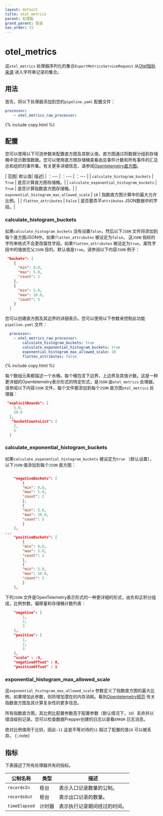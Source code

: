 ```yaml
---
layout: default
title: otel_metrics
parent: 处理器
grand_parent: 管道
nav_order: 72
---
```


# otel_metrics

这`otel_metrics` 处理器序列化的集合`ExportMetricsServiceRequest` 从[Otel指标来源]({{site.url}}{{site.baseurl}}/data-prepper/pipelines/configuration/sources/otel-metrics-source/) 进入字符串记录的集合。

## 用法

首先，将以下处理器添加到您的`pipeline.yaml` 配置文件：

``` yaml
processor:
    - otel_metrics_raw_processor:
```
{% include copy.html %}

## 配置

您可以使用以下可选参数来配置直方图及其默认值。直方图通过将数据分组到存储桶中显示数值数据。您可以使用直方图存储桶查看由总事件计数和所有事件的汇总总和组织的事件集。有关更多详细信息，请参阅[Opentelemetry直方图](https://opentelemetry.io/docs/reference/specification/metrics/data-model/#histogram)。

| 范围| 默认值| 描述|
| ：---    | ：---    | ：---    |
| `calculate_histogram_buckets` | `True` | 是否计算直方图存储桶。|
| `calculate_exponential_histogram_buckets` | `True` | 是否计算指数直方图存储桶。|
| `exponential_histogram_max_allowed_scale` | `10` | 指数直方图计算中的最大允许比例。| 
| `flatten_attributes` | `False` | 是否要弄平`attributes` JSON数据中的字段。|

### calculate_histogram_buckets

如果`calculate_histogram_buckets` 没有设置`false`，然后以下`JSON` 文件将添加到每个直方图JSON中。如果`flatten_attributes` 被设定为`false`， 这`JSON` 指标的字符串格式不会更改属性字段。如果`flatten_attributes` 被设定为`true`，属性字段中的值放在父`JSON` 目的。默认值是`true`。请参阅以下内容`JSON` 例子：

```json
 "buckets": [
    {
      "min": 0.0,
      "max": 5.0,
      "count": 2
    },
    {
      "min": 5.0,
      "max": 10.0,
      "count": 5
    }
  ]
```

您可以创建直方图及其边界的详细表示。您可以使用以下参数来控制此功能`pipeline.yaml` 文件：

```yaml
  processor:
    - otel_metrics_raw_processor:
        calculate_histogram_buckets: true
        calculate_exponential_histogram_buckets: true
        exponential_histogram_max_allowed_scale: 10
        flatten_attributes: false
```
{% include copy.html %}

每个数组元素都描述一个水桶。每个桶包含下边界，上边界及其值计数。这是一种更详细的Opentelemetry表示形式的特定形式，是`JSON` 由`otel_metrics` 处理器。请参阅以下内容`JSON` 文件，每个文件都添加到每个`JSON` 直方图`otel_metrics` 处理器：

```json
 "explicitBounds": [
    5.0,
    10.0
  ],
   "bucketCountsList": [
    2,
    5
  ]
```



### calculate_exponential_histogram_buckets

如果`calculate_exponential_histogram_buckets` 被设定为`true` （默认设置），以下`JSON` 值添加到每个`JSON` 直方图：

```json

    "negativeBuckets": [
        {
        "min": 0.0,
        "max": 5.0,
        "count": 2
        },
        {
        "min": 5.0,
        "max": 10.0,
        "count": 5
        }
    ],
...
    "positiveBuckets": [
        {
        "min": 0.0,
        "max": 5.0,
        "count": 2
        },
        {
        "min": 5.0,
        "max": 10.0,
        "count": 5
        }
    ],
```

下列`JSON` 文件是OpenTelemetry表示形式的一种更详细的形式，由负和正积分组成，比例参数，偏移量和存储桶计数列表：


```json
    "negative": [
        1,
        2,
        3
    ],
    "positive": [
        1,
        2,
        3
    ],
    "scale" : -3,
    "negativeOffset" : 0,
    "positiveOffset" : 1
```


### exponential_histogram_max_allowed_scale

这`exponential_histogram_max_allowed_scale` 参数定义了指数直方图的最大比例。如果增加此参数，则将增加潜在的内存消耗。看到[Opentelemetry规范](https://github.com/open-telemetry/opentelemetry-proto/blob/main/opentelemetry/proto/metrics/v1/metrics.proto) 有关指数直方图及其计算复杂性的更多信息。

所有指数直方图，其比例比配置参数高于配置参数（默认情况下，`10`）丢弃并以错误级别记录。您可以检查数据Prepper创建的日志以查看`ERROR` 日志消息。

绝对比例值用于比较，因此`-11` 这是平等对待的`11` 超过了配置的值`10` 可以被丢弃。
{:.note}

## 指标

下表描述了所有处理器共有的指标。

| 公制名称| 类型| 描述|
| ------------- | ---- | -----------|
| `recordsIn` | 柜台| 表示入口记录数量的公制。|
| `recordsOut` | 柜台| 表示出口记录的数量。|
| `timeElapsed` | 计时器| 表示执行记录期间经过的时间。|

